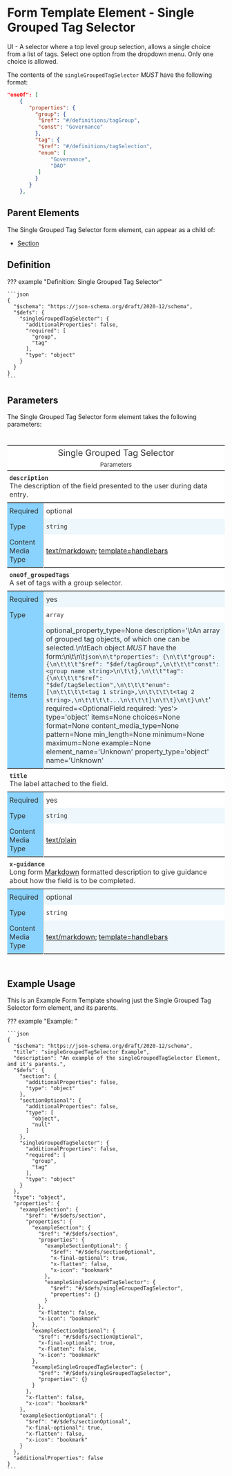 # Form Template Element - Single Grouped Tag Selector

UI - A selector where a top level group selection, allows a single choice from a list of tags.
Select one option from the dropdown menu.
Only one choice is allowed.

The contents of the `singleGroupedTagSelector` *MUST* have the following format:

```json
"oneOf": [
    {
       "properties": {
         "group": {
          "$ref": "#/definitions/tagGroup",
          "const": "Governance"
         },
         "tag": {
          "$ref": "#/definitions/tagSelection",
          "enum": [
              "Governance",
              "DAO"
          ]
         }
       }
    },
```

## Parent Elements

The Single Grouped Tag Selector form element, can appear as a child of:

* [Section](section.md)

## Definition

<!-- markdownlint-disable MD013 MD046 max-one-sentence-per-line -->
??? example "Definition: Single Grouped Tag Selector"

    ```json
    {
      "$schema": "https://json-schema.org/draft/2020-12/schema",
      "$defs": {
        "singleGroupedTagSelector": {
          "additionalProperties": false,
          "required": [
            "group",
            "tag"
          ],
          "type": "object"
        }
      }
    }
    ```
<!-- markdownlint-enable MD013 MD046 max-one-sentence-per-line -->

## Parameters

The Single Grouped Tag Selector form element takes the following parameters:

<!---HTML START-->
<!-- markdownlint-disable -->
<div id="element_Single_Grouped_Tag_Selector_parameters" style="padding-left:0px;padding-right:0px;padding-top:10px;padding-bottom:10px;overflow-x:auto;overflow-y:auto;width:100%;height:auto;">
<style>
#element_Single_Grouped_Tag_Selector_parameters table {
          font-family: -apple-system, BlinkMacSystemFont, 'Segoe UI', Roboto, Oxygen, Ubuntu, Cantarell, 'Helvetica Neue', 'Fira Sans', 'Droid Sans', Arial, sans-serif;
          -webkit-font-smoothing: antialiased;
          -moz-osx-font-smoothing: grayscale;
        }

#element_Single_Grouped_Tag_Selector_parameters thead, tbody, tfoot, tr, td, th { border-style: none; }
 tr { background-color: transparent; }
#element_Single_Grouped_Tag_Selector_parameters p { margin: 0; padding: 0; }
 #element_Single_Grouped_Tag_Selector_parameters .gt_table { display: table; border-collapse: collapse; line-height: normal; margin-left: auto; margin-right: auto; color: #333333; font-size: 16px; font-weight: normal; font-style: normal; background-color: #FFFFFF; width: 100%; border-top-style: solid; border-top-width: 2px; border-top-color: #5F5F5F; border-right-style: none; border-right-width: 2px; border-right-color: #D3D3D3; border-bottom-style: solid; border-bottom-width: 2px; border-bottom-color: #5F5F5F; border-left-style: none; border-left-width: 2px; border-left-color: #D3D3D3; }
 #element_Single_Grouped_Tag_Selector_parameters .gt_caption { padding-top: 4px; padding-bottom: 4px; }
 #element_Single_Grouped_Tag_Selector_parameters .gt_title { color: #333333; font-size: 125%; font-weight: initial; padding-top: 4px; padding-bottom: 4px; padding-left: 5px; padding-right: 5px; border-bottom-color: #FFFFFF; border-bottom-width: 0; }
 #element_Single_Grouped_Tag_Selector_parameters .gt_subtitle { color: #333333; font-size: 85%; font-weight: initial; padding-top: 3px; padding-bottom: 5px; padding-left: 5px; padding-right: 5px; border-top-color: #FFFFFF; border-top-width: 0; }
 #element_Single_Grouped_Tag_Selector_parameters .gt_heading { background-color: #FFFFFF; text-align: center; border-bottom-color: #FFFFFF; border-left-style: none; border-left-width: 1px; border-left-color: #D3D3D3; border-right-style: none; border-right-width: 1px; border-right-color: #D3D3D3; }
 #element_Single_Grouped_Tag_Selector_parameters .gt_bottom_border { border-bottom-style: solid; border-bottom-width: 2px; border-bottom-color: #5F5F5F; }
 #element_Single_Grouped_Tag_Selector_parameters .gt_col_headings { border-top-style: solid; border-top-width: 2px; border-top-color: #5F5F5F; border-bottom-style: solid; border-bottom-width: 2px; border-bottom-color: #5F5F5F; border-left-style: none; border-left-width: 1px; border-left-color: #D3D3D3; border-right-style: none; border-right-width: 1px; border-right-color: #D3D3D3; }
 #element_Single_Grouped_Tag_Selector_parameters .gt_col_heading { color: #FFFFFF; background-color: #0076BA; font-size: 100%; font-weight: normal; text-transform: inherit; border-left-style: none; border-left-width: 1px; border-left-color: #D3D3D3; border-right-style: none; border-right-width: 1px; border-right-color: #D3D3D3; vertical-align: bottom; padding-top: 5px; padding-bottom: 5px; padding-left: 5px; padding-right: 5px; overflow-x: hidden; }
 #element_Single_Grouped_Tag_Selector_parameters .gt_column_spanner_outer { color: #FFFFFF; background-color: #0076BA; font-size: 100%; font-weight: normal; text-transform: inherit; padding-top: 0; padding-bottom: 0; padding-left: 4px; padding-right: 4px; }
 #element_Single_Grouped_Tag_Selector_parameters .gt_column_spanner_outer:first-child { padding-left: 0; }
 #element_Single_Grouped_Tag_Selector_parameters .gt_column_spanner_outer:last-child { padding-right: 0; }
 #element_Single_Grouped_Tag_Selector_parameters .gt_column_spanner { border-bottom-style: solid; border-bottom-width: 2px; border-bottom-color: #5F5F5F; vertical-align: bottom; padding-top: 5px; padding-bottom: 5px; overflow-x: hidden; display: inline-block; width: 100%; }
 #element_Single_Grouped_Tag_Selector_parameters .gt_spanner_row { border-bottom-style: hidden; }
 #element_Single_Grouped_Tag_Selector_parameters .gt_group_heading { padding-top: 8px; padding-bottom: 8px; padding-left: 5px; padding-right: 5px; color: #333333; background-color: #FFFFFF; font-size: 100%; font-weight: initial; text-transform: inherit; border-top-style: solid; border-top-width: 2px; border-top-color: #5F5F5F; border-bottom-style: solid; border-bottom-width: 2px; border-bottom-color: #5F5F5F; border-left-style: none; border-left-width: 1px; border-left-color: #D3D3D3; border-right-style: none; border-right-width: 1px; border-right-color: #D3D3D3; vertical-align: middle; text-align: left; }
 #element_Single_Grouped_Tag_Selector_parameters .gt_empty_group_heading { padding: 0.5px; color: #333333; background-color: #FFFFFF; font-size: 100%; font-weight: initial; border-top-style: solid; border-top-width: 2px; border-top-color: #5F5F5F; border-bottom-style: solid; border-bottom-width: 2px; border-bottom-color: #5F5F5F; vertical-align: middle; }
 #element_Single_Grouped_Tag_Selector_parameters .gt_from_md> :first-child { margin-top: 0; }
 #element_Single_Grouped_Tag_Selector_parameters .gt_from_md> :last-child { margin-bottom: 0; }
 #element_Single_Grouped_Tag_Selector_parameters .gt_row { padding-top: 8px; padding-bottom: 8px; padding-left: 5px; padding-right: 5px; margin: 10px; border-top-style: none; border-top-width: 1px; border-top-color: #D5D5D5; border-left-style: none; border-left-width: 1px; border-left-color: #D5D5D5; border-right-style: none; border-right-width: 1px; border-right-color: #D5D5D5; vertical-align: middle; overflow-x: hidden; }
 #element_Single_Grouped_Tag_Selector_parameters .gt_stub { color: #333333; background-color: #89D3FE; font-size: 100%; font-weight: initial; text-transform: inherit; border-right-style: solid; border-right-width: 2px; border-right-color: #D5D5D5; padding-left: 5px; padding-right: 5px; }
 #element_Single_Grouped_Tag_Selector_parameters .gt_stub_row_group { color: #333333; background-color: #FFFFFF; font-size: 100%; font-weight: initial; text-transform: inherit; border-right-style: solid; border-right-width: 2px; border-right-color: #D3D3D3; padding-left: 5px; padding-right: 5px; vertical-align: top; }
 #element_Single_Grouped_Tag_Selector_parameters .gt_row_group_first td { border-top-width: 2px; }
 #element_Single_Grouped_Tag_Selector_parameters .gt_row_group_first th { border-top-width: 2px; }
 #element_Single_Grouped_Tag_Selector_parameters .gt_striped { background-color: #EDF7FC; }
 #element_Single_Grouped_Tag_Selector_parameters .gt_table_body { border-top-style: solid; border-top-width: 2px; border-top-color: #5F5F5F; border-bottom-style: solid; border-bottom-width: 2px; border-bottom-color: #5F5F5F; }
 #element_Single_Grouped_Tag_Selector_parameters .gt_sourcenotes { color: #333333; background-color: #FFFFFF; border-bottom-style: none; border-bottom-width: 2px; border-bottom-color: #D3D3D3; border-left-style: none; border-left-width: 2px; border-left-color: #D3D3D3; border-right-style: none; border-right-width: 2px; border-right-color: #D3D3D3; }
 #element_Single_Grouped_Tag_Selector_parameters .gt_sourcenote { font-size: 90%; padding-top: 4px; padding-bottom: 4px; padding-left: 5px; padding-right: 5px; text-align: left; }
 #element_Single_Grouped_Tag_Selector_parameters .gt_left { text-align: left; }
 #element_Single_Grouped_Tag_Selector_parameters .gt_center { text-align: center; }
 #element_Single_Grouped_Tag_Selector_parameters .gt_right { text-align: right; font-variant-numeric: tabular-nums; }
 #element_Single_Grouped_Tag_Selector_parameters .gt_font_normal { font-weight: normal; }
 #element_Single_Grouped_Tag_Selector_parameters .gt_font_bold { font-weight: bold; }
 #element_Single_Grouped_Tag_Selector_parameters .gt_font_italic { font-style: italic; }
 #element_Single_Grouped_Tag_Selector_parameters .gt_super { font-size: 65%; }
 #element_Single_Grouped_Tag_Selector_parameters .gt_footnote_marks { font-size: 75%; vertical-align: 0.4em; position: initial; }
 #element_Single_Grouped_Tag_Selector_parameters .gt_asterisk { font-size: 100%; vertical-align: 0; }

</style>
<table style="table-layout: fixed;; width: 100%" class="gt_table" data-quarto-disable-processing="false" data-quarto-bootstrap="false">
<colgroup>
  <col style="width:10%;"/>
  <col style="width:50%;"/>
</colgroup>

<thead>

  <tr class="gt_heading">
    <td colspan="2" class="gt_heading gt_title gt_font_normal">Single Grouped Tag Selector</td>
  </tr>
  <tr class="gt_heading">
    <td colspan="2" class="gt_heading gt_subtitle gt_font_normal gt_bottom_border">

Parameters

</td>
  </tr>

</thead>
<tbody class="gt_table_body">
  <tr class="gt_group_heading_row">
    <th class="gt_group_heading" colspan="2"><strong><code>description</code></strong><br>The description of the field presented to the user during data entry.</th>
  </tr>
  <tr>
    <th class="gt_row gt_left gt_stub">Required</th>
    <td class="gt_row gt_left">optional</td>
  </tr>
  <tr>
    <th class="gt_row gt_left gt_stub">Type</th>
    <td class="gt_row gt_left gt_striped"><code>string</code></td>
  </tr>
  <tr>
    <th class="gt_row gt_left gt_stub">Content Media Type</th>
    <td class="gt_row gt_left"><a href="https://spec.commonmark.org/0.31.2/">text/markdown;</a> <a href="https://handlebarsjs.com/">template=handlebars</a></td>
  </tr>
  <tr class="gt_group_heading_row">
    <th class="gt_group_heading" colspan="2"><strong><code>oneOf_groupedTags</code></strong><br>A set of tags with a group selector.</th>
  </tr>
  <tr>
    <th class="gt_row gt_left gt_stub">Required</th>
    <td class="gt_row gt_left gt_striped">yes</td>
  </tr>
  <tr>
    <th class="gt_row gt_left gt_stub">Type</th>
    <td class="gt_row gt_left"><code>array</code></td>
  </tr>
  <tr>
    <th class="gt_row gt_left gt_stub">Items</th>
    <td class="gt_row gt_left gt_striped">optional_property_type=None description='\tAn array of grouped tag objects, of which one can be selected.\n\tEach object <em>MUST</em> have the form:\n\t\n\t<code>json\n\t&quot;properties&quot;: {\n\t\t&quot;group&quot;: {\n\t\t\t&quot;$ref&quot;: &quot;$def/tagGroup&quot;,\n\t\t\t&quot;const&quot;: &lt;group name string&gt;\n\t\t},\n\t\t&quot;tag&quot;: {\n\t\t\t&quot;$ref&quot;: &quot;$def/tagSelection&quot;,\n\t\t\t&quot;enum&quot;: [\n\t\t\t\t&lt;tag 1 string&gt;,\n\t\t\t\t&lt;tag 2 string&gt;,\n\t\t\t\t...\n\t\t\t]\n\t\t}\n\t}\n\t</code>' required=&lt;OptionalField.required: 'yes'&gt; type='object' items=None choices=None format=None content_media_type=None pattern=None min_length=None minimum=None maximum=None example=None element_name='Unknown' property_type='object' name='Unknown'</td>
  </tr>
  <tr class="gt_group_heading_row">
    <th class="gt_group_heading" colspan="2"><strong><code>title</code></strong><br>The label attached to the field.</th>
  </tr>
  <tr>
    <th class="gt_row gt_left gt_stub">Required</th>
    <td class="gt_row gt_left">yes</td>
  </tr>
  <tr>
    <th class="gt_row gt_left gt_stub">Type</th>
    <td class="gt_row gt_left gt_striped"><code>string</code></td>
  </tr>
  <tr>
    <th class="gt_row gt_left gt_stub">Content Media Type</th>
    <td class="gt_row gt_left"><a href="https://www.rfc-editor.org/rfc/rfc2046.html">text/plain</a></td>
  </tr>
  <tr class="gt_group_heading_row">
    <th class="gt_group_heading" colspan="2"><strong><code>x-guidance</code></strong><br>Long form <a href="https://spec.commonmark.org/0.31.2/">Markdown</a> formatted description to give guidance about how the field is to be completed.</th>
  </tr>
  <tr>
    <th class="gt_row gt_left gt_stub">Required</th>
    <td class="gt_row gt_left gt_striped">optional</td>
  </tr>
  <tr>
    <th class="gt_row gt_left gt_stub">Type</th>
    <td class="gt_row gt_left"><code>string</code></td>
  </tr>
  <tr>
    <th class="gt_row gt_left gt_stub">Content Media Type</th>
    <td class="gt_row gt_left gt_striped"><a href="https://spec.commonmark.org/0.31.2/">text/markdown;</a> <a href="https://handlebarsjs.com/">template=handlebars</a></td>
  </tr>
</tbody>


</table>

</div>


<!-- markdownlint-enable -->
<!---HTML END-->

## Example Usage

This is an Example Form Template showing just the Single Grouped Tag Selector form element, and its parents.

<!-- markdownlint-disable MD013 MD046 max-one-sentence-per-line -->
??? example "Example: "

    ```json
    {
      "$schema": "https://json-schema.org/draft/2020-12/schema",
      "title": "singleGroupedTagSelector Example",
      "description": "An example of the singleGroupedTagSelector Element, and it's parents.",
      "$defs": {
        "section": {
          "additionalProperties": false,
          "type": "object"
        },
        "sectionOptional": {
          "additionalProperties": false,
          "type": [
            "object",
            "null"
          ]
        },
        "singleGroupedTagSelector": {
          "additionalProperties": false,
          "required": [
            "group",
            "tag"
          ],
          "type": "object"
        }
      },
      "type": "object",
      "properties": {
        "exampleSection": {
          "$ref": "#/$defs/section",
          "properties": {
            "exampleSection": {
              "$ref": "#/$defs/section",
              "properties": {
                "exampleSectionOptional": {
                  "$ref": "#/$defs/sectionOptional",
                  "x-final-optional": true,
                  "x-flatten": false,
                  "x-icon": "bookmark"
                },
                "exampleSingleGroupedTagSelector": {
                  "$ref": "#/$defs/singleGroupedTagSelector",
                  "properties": {}
                }
              },
              "x-flatten": false,
              "x-icon": "bookmark"
            },
            "exampleSectionOptional": {
              "$ref": "#/$defs/sectionOptional",
              "x-final-optional": true,
              "x-flatten": false,
              "x-icon": "bookmark"
            },
            "exampleSingleGroupedTagSelector": {
              "$ref": "#/$defs/singleGroupedTagSelector",
              "properties": {}
            }
          },
          "x-flatten": false,
          "x-icon": "bookmark"
        },
        "exampleSectionOptional": {
          "$ref": "#/$defs/sectionOptional",
          "x-final-optional": true,
          "x-flatten": false,
          "x-icon": "bookmark"
        }
      },
      "additionalProperties": false
    }
    ```
<!-- markdownlint-enable MD013 MD046 max-one-sentence-per-line -->
